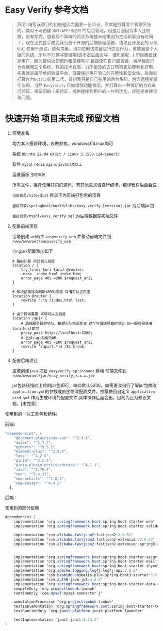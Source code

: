 # Easy Verify 参考文档



> 声明: 编写该项目的初衷是因为需要一份毕设，原本是打算写个管理系统的，类似于可创建 `插件/APP/激活码` 的后台管理，但是后面因为本人比较懒，没有写完，想着写个简单的验证系统就`Ok`结果因为生活琐事没有时间了，现在正式接手成为我为首个开源的后端管理系统，该项目涉及到的 `功能和UI` 仅用于测试，请勿商用，请勿使用该项目进行违法行为，该项目是个人版的系统，所以不打算写管理端(说不定后面会写，谁知道呢...) 即搭建者就是用户，因为提供全部源码和搭建教程 数据全在自己服务器，当然我自己也会使用这个系统，我的技术有限，力所能及的去让项目更加便利和好用，初衷就是最简单的验证平台，既要保护用户验证的完整性和安全性，后面就打算作为`hotfix`的第二代，最初我只是自己在用的后台系统，包含远程变量什么的，当然 `EasyVerify` 只做增强功能依旧，并打算以一种很新的方式进行验证，保留旧的卡密验证，提供程序到用户的一些列功能，欢迎提供建议和问题。
>



# 快速开始 项目未完成 预留文档

1. 环境准备

   均为本人搭建环境，仅做参考。windows和Linux均可

   系统 `Ubuntu 22.04 64bit / Linux 5.15.0-124-generic`

   软件 `mysql`  `redis` `nginx` `java17及以上`

   运维面板 `宝塔面板`

   所需文件，推荐使用打包的源码，有其他需求请自行编译，编译教程后面会说

   `当前目录/vite/dist` 目录下为前端打包后的项目

   `当前目录/springboot/build/libs/easy_verify_[version].jar` 为后端jar包

   `当前目录/mysql/easy_verify.sql` 为后端数据库初始文件	

2. 配置前端项目

   宝塔创建 `web程序`  `easyverify_web` 并移动前端文件到 `/www/wwwroot/easyverify_web`

   向`nginx`配置添加如下

   ```nginx
   # 路由问题 用处自己百度
   location / {
       try_files $uri $uri/ @router;
       index  index.html index.htm;
       error_page 405 =200 $request_uri;
   }
   
   # 解决前端路由刷新403的问题 详情可以去百度
   location @router {
       rewrite ^.*$ /index.html last;
   }
   
   # 由于跨域需要 详情可以去百度
   location /api/ {
       # 后端服务器的地址，根据实际情况修改 这个写后端项目的地址 同一服务器使用localhost即可
       proxy_pass http://localhost:5200;
       # 去掉/api前缀的URL
       error_page 405 =200 $request_uri;
       rewrite ^/api/(.*)$ /$1 break;
   }
   ```

3. 配置后端项目

   宝塔创建`java` 项目 `easyverify_springboot` 移动 前端文件到 `/www/wwwroot/jar/easy_verify_x.x.x.jar`

   jar包路径指向上传的jar包即可，端口默认5200，如需更改自行了解jar包修改 `application.yml`的参数或直接修改配置文件，推荐使用自定义 `application-prod.yml`  作为生成环境的配置文件,具体操作后面会出，目前为止为预设文档。[未完善]



使用到的一些工具包和组件:

前端:

```js
"dependencies": {
    "@element-plus/icons-vue": "^2.3.1",
    "axios": "^1.7.7",
    "echarts": "^5.5.1",
    "element-plus": "^2.8.4",
    "less": "^4.2.0",
    "pinia": "^2.2.4",
    "pinia-plugin-persistedstate": "^4.1.1",
    "sass": "^1.79.4",
    "vue": "^3.4.37",
    "vue-echarts": "^7.0.3",
    "vue-router": "^4.4.5"
  },
```





后端：

使用到的部分依赖

```java
dependencies {
    implementation 'org.springframework.boot:spring-boot-starter-web'
    implementation 'org.springframework.boot:spring-boot-starter-validation'

    implementation 'com.alibaba.fastjson2:fastjson2:2.0.53'
    implementation 'com.alibaba.fastjson2:fastjson2-extension:2.0.53'
    implementation 'com.alibaba.fastjson2:fastjson2-extension-spring6:2.0.53'


    implementation 'org.springframework.boot:spring-boot-starter-security:3.3.5'
    implementation 'org.springframework.boot:spring-boot-starter-mail'
    implementation 'org.springframework.boot:spring-boot-starter-thymeleaf'
    implementation 'org.apache.logging.log4j:log4j-api:2.6.2'
    implementation 'com.baomidou:mybatis-plus-spring-boot3-starter:3.5.5'
    implementation 'com.auth0:java-jwt:4.4.0'
    implementation 'org.springframework.boot:spring-boot-starter-data-redis:3.1.3'
    compileOnly 'org.projectlombok:lombok'
    runtimeOnly 'com.mysql:mysql-connector-j'

    annotationProcessor 'org.projectlombok:lombok'
    testImplementation 'org.springframework.boot:spring-boot-starter-test'
    testRuntimeOnly 'org.junit.platform:junit-platform-launcher'

    testImplementation 'junit:junit:4.13.1'
}
```

